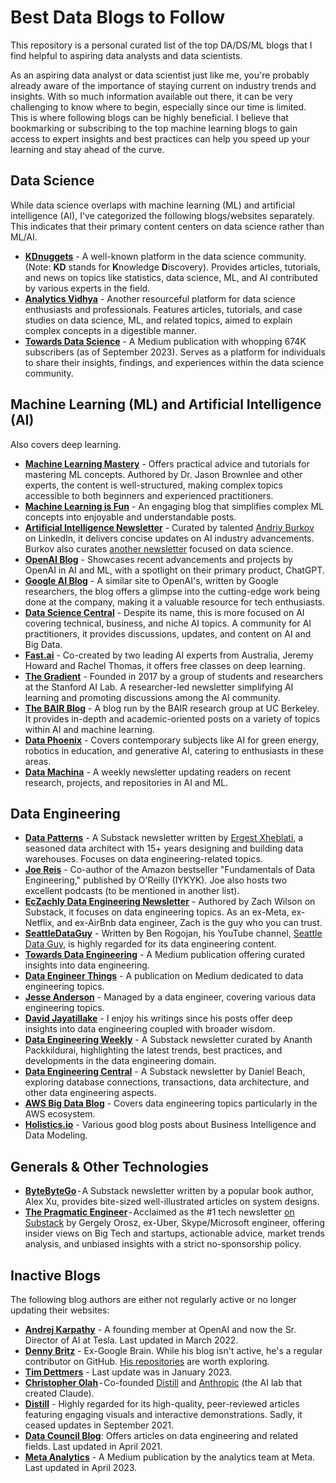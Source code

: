 # Best Data Blogs to Follow 

This repository is  a personal curated list of the top DA/DS/ML blogs that I find helpful to aspiring data analysts and data scientists. 

As an aspiring data analyst or data scientist just like me, you're probably already aware of the importance of staying current on industry trends and insights. With so much information available out there, it can be very challenging to know where to begin, especially since our time is limited. This is where following blogs can be highly beneficial. I believe that bookmarking or subscribing to the top machine learning blogs to gain access to expert insights and best practices can help you speed up your learning and stay ahead of the curve.

## Data Science 
While data science overlaps with machine learning (ML) and artificial intelligence (AI), I've categorized the following blogs/websites separately. This indicates that their primary content centers on data science rather than ML/AI.
- **[KDnuggets](https://www.kdnuggets.com/)** - A well-known platform in the data science community. (Note: **KD** stands for **K**nowledge **D**iscovery). Provides articles, tutorials, and news on topics like statistics, data science, ML, and AI contributed by various experts in the field.
- **[Analytics Vidhya](https://www.analyticsvidhya.com/blog/?utm_source=feed)** - Another resourceful platform for data science enthusiasts and professionals. Features articles, tutorials, and case studies on data science, ML, and related topics, aimed to explain complex concepts in a digestible manner.
- **[Towards Data Science](https://towardsdatascience.com/)** - A Medium publication with whopping 674K subscribers (as of September 2023). Serves as a platform for individuals to share their insights, findings, and experiences within the data science community. 

## Machine Learning (ML) and Artificial Intelligence (AI)
Also covers deep learning.
- **[Machine Learning Mastery](https://machinelearningmastery.com/blog)** - Offers practical advice and tutorials for mastering ML concepts. Authored by Dr. Jason Brownlee and other experts, the content is well-structured, making complex topics accessible to both beginners and experienced practitioners.
- **[Machine Learning is Fun](https://www.machinelearningisfun.com/)** - An engaging blog that simplifies complex ML concepts into enjoyable and understandable posts.
- **[Artificial Intelligence Newsletter](https://www.linkedin.com/newsletters/6598352935271358464/)** - Curated by talented [Andriy Burkov](https://www.linkedin.com/in/andriyburkov/) on LinkedIn, it delivers concise updates on AI industry advancements. Burkov also curates [another newsletter](https://www.linkedin.com/newsletters/data-science-7102511020270608384/) focused on data science.
- **[OpenAI Blog](https://openai.com/blog/)** - Showcases recent advancements and projects by OpenAI in AI and ML, with a spotlight on their primary product, ChatGPT.
- **[Google AI Blog](https://ai.googleblog.com/)** - A similar site to OpenAI's, written by Google researchers, the blog offers a glimpse into the cutting-edge work being done at the company, making it a valuable resource for tech enthusiasts.
- **[Data Science Central](https://www.datasciencecentral.com/)** - Despite its name, this is more focused on AI covering technical, business, and niche AI topics. A community for AI practitioners, it provides discussions, updates, and content on AI and Big Data.
- **[Fast.ai](https://www.fast.ai/)** - Co-created by two leading AI experts from Australia, Jeremy Howard and Rachel Thomas, it offers free classes on deep learning.
- **[The Gradient](https://thegradient.pub/)** - Founded in 2017 by a group of students and researchers at the Stanford AI Lab. A researcher-led newsletter simplifying AI learning and promoting discussions among the AI community.
- **[The BAIR Blog](https://bair.berkeley.edu/blog/)** - A blog run by the BAIR research group at UC Berkeley. It provides in-depth and academic-oriented posts on a variety of topics within AI and machine learning.
- **[Data Phoenix](https://dataphoenix.info/articles/)** - Covers contemporary subjects like AI for green energy, robotics in education, and generative AI, catering to enthusiasts in these areas.
- **[Data Machina](http://datamachina.com/)** - A weekly newsletter updating readers on recent research, projects, and repositories in AI and ML.

## Data Engineering 
- **[Data Patterns](https://ergestx.substack.com/)** - A Substack newsletter written by [Ergest Xheblati](https://www.ergestx.com/), a seasoned data architect with 15+ years designing and building data warehouses. Focuses on data engineering-related topics.
- **[Joe Reis](https://joereis.substack.com/)** - Co-author of the Amazon bestseller "Fundamentals of Data Engineering," published by O'Reilly (IYKYK). Joe also hosts two excellent podcasts (to be mentioned in another list).
- **[EcZachly Data Engineering Newsletter](https://blog.dataengineer.io/)** - Authored by Zach Wilson on Substack, it focuses on data engineering topics. As an ex-Meta, ex-Netflix, and ex-AirBnb data engineer, Zach is the guy who you can trust.
- **[SeattleDataGuy](https://seattledataguy.substack.com/)** - Written by Ben Rogojan, his YouTube channel, [Seattle Data Guy](https://www.youtube.com/c/seattledataguy), is highly regarded for its data engineering content.
- **[Towards Data Engineering](https://medium.com/towards-data-engineering)** - A Medium publication offering curated insights into data engineering.
- **[Data Engineer Things](https://blog.det.life/)** - A publication on Medium dedicated to data engineering topics.
- **[Jesse Anderson](https://www.jesse-anderson.com/category/blog/)** - Managed by a data engineer, covering various data engineering topics.
- **[David Jayatillake](https://davidsj.substack.com/)** - I enjoy his writings since his posts offer deep insights into data engineering coupled with broader wisdom. 
- **[Data Engineering Weekly](https://www.dataengineeringweekly.com/)** - A Substack newsletter curated by Ananth Packkildurai, highlighting the latest trends, best practices, and developments in the data engineering domain.
- **[Data Engineering Central](https://dataengineeringcentral.substack.com/)** - A Substack newsletter by Daniel Beach, exploring database connections, transactions, data architecture, and other data engineering aspects.
- **[AWS Big Data Blog](https://aws.amazon.com/blogs/big-data/)** - Covers data engineering topics particularly in the AWS ecosystem.
- **[Holistics.io](https://www.holistics.io/blog/)** - Various good blog posts about Business Intelligence and Data Modeling.

## Generals & Other Technologies
- **[ByteByteGo](https://blog.bytebytego.com/)** - A Substack newsletter written by a popular book author, Alex Xu, provides bite-sized well-illustrated articles on system designs.
- **[The Pragmatic Engineer](https://newsletter.pragmaticengineer.com/)** - Acclaimed as the #1 tech newsletter [on Substack](https://substack.com/leaderboard/technology/paid) by Gergely Orosz, ex-Uber, Skype/Microsoft engineer, offering insider views on Big Tech and startups, actionable advice, market trends analysis, and unbiased insights with a strict no-sponsorship policy.

## Inactive Blogs
The following blog authors are either not regularly active or no longer updating their websites:
- **[Andrej Karpathy](http://karpathy.github.io/)** - A founding member at OpenAI and now the Sr. Director of AI at Tesla. Last updated in March 2022.
- **[Denny Britz](https://dennybritz.com/)** - Ex-Google Brain. While his blog isn't active, he's a regular contributor on GitHub. [His repositories](https://github.com/dennybritz) are worth exploring.
- **[Tim Dettmers](https://timdettmers.com/)** - Last update was in January 2023.
- **[Christopher Olah](http://colah.github.io/)** - Co-founded [Distill](https://distill.pub/) and [Anthropic](https://www.anthropic.com/) (the AI lab that created Claude).
- **[Distill](https://distill.pub/)** - Highly regarded for its high-quality, peer-reviewed articles featuring engaging visuals and interactive demonstrations. Sadly, it ceased updates in September 2021.
- **[Data Council Blog](https://www.datacouncil.ai/blog)**: Offers articles on data engineering and related fields. Last updated in April 2021.
- **[Meta Analytics](https://medium.com/@AnalyticsAtMeta)** - A Medium publication by the analytics team at Meta. Last updated in April 2023.
